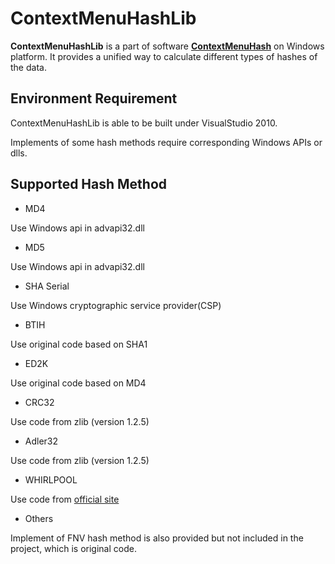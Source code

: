 # ContextMenuHashLib

**ContextMenuHashLib** is a part of software [**ContextMenuHash**](http://s3studio2010.blogspot.com/2013/08/contextmenuhash-released.html) on Windows platform. It provides a unified way to calculate different types of hashes of the data.

## Environment Requirement

ContextMenuHashLib is able to be built under VisualStudio 2010.

Implements of some hash methods require corresponding Windows APIs or dlls.

## Supported Hash Method

* MD4

Use Windows api in advapi32.dll

* MD5

Use Windows api in advapi32.dll

* SHA Serial

Use Windows cryptographic service provider(CSP)

* BTIH

Use original code based on SHA1

* ED2K

Use original code based on MD4

* CRC32

Use code from zlib (version 1.2.5)

* Adler32

Use code from zlib (version 1.2.5)

* WHIRLPOOL

Use code from [official site](http://www.larc.usp.br/~pbarreto/WhirlpoolPage.html)

* Others

Implement of FNV hash method is also provided but not included in the project, which is original code.
